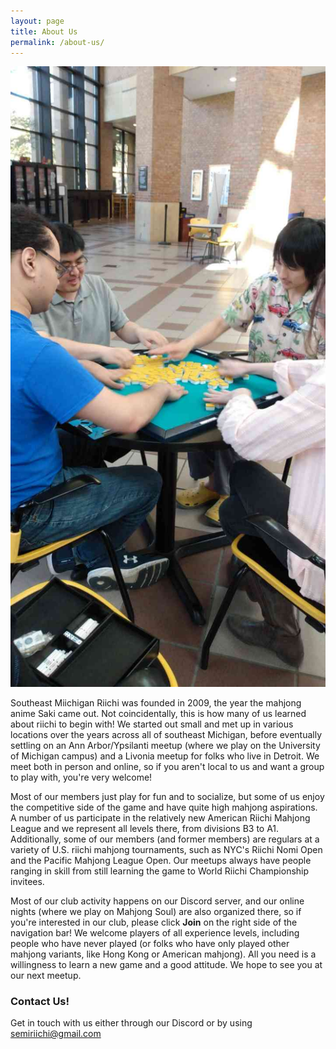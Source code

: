 ```yaml
---
layout: page
title: About Us
permalink: /about-us/
---
```


<img class="leftAlign" src="https://raw.githubusercontent.com/semiriichi/semiriichi.github.io/master/images/club_duderstadt.png"/>

Southeast Miichigan Riichi was founded in 2009, the year the mahjong anime Saki came out. Not coincidentally, this is how many of us learned about riichi to begin with! We started out small and met up in various locations over the years across all of southeast Michigan, before eventually settling on an Ann Arbor/Ypsilanti meetup (where we play on the University of Michigan campus) and a Livonia meetup for folks who live in Detroit. We meet both in person and online, so if you aren't local to us and want a group to play with, you're very welcome!

Most of our members just play for fun and to socialize, but some of us enjoy the competitive side of the game and have quite high mahjong aspirations. A number of us participate in the relatively new American Riichi Mahjong League and we represent all levels there, from divisions B3 to A1. Additionally, some of our members (and former members) are regulars at a variety of U.S. riichi mahjong tournaments, such as NYC's Riichi Nomi Open and the Pacific Mahjong League Open. Our meetups always have people ranging in skill from still learning the game to World Riichi Championship invitees. 

Most of our club activity happens on our Discord server, and our online nights (where we play on Mahjong Soul) are also organized there, so if you're interested in our club, please click **Join** on the right side of the navigation bar! We welcome players of all experience levels, including people who have never played (or folks who have only played other mahjong variants, like Hong Kong or American mahjong). All you need is a willingness to learn a new game and a good attitude. We hope to see you at our next meetup.

### Contact Us!

Get in touch with us either through our Discord or by using [semiriichi@gmail.com](mailto:semiriichi@gmail.com)
